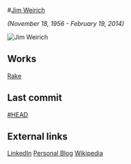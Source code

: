 [//]: <> (Name linked to the github page)
#[Jim Weirich](https://github.com/jimweirich)

[//]: <> (Date of birth and death)
_(November 18, 1956 - February 19, 2014)_ 

[//]: <> (Avatar)
![Jim Weirich](https://0.gravatar.com/avatar/b2e519cf5d98262296c37f3d01cb1cf0?d=https%3A%2F%2Fidenticons.github.com%2F621c090c3a61c6809130675a63897a0f.png&r=x&s=140)

[//]: <> (Well known works)
## Works
[Rake](https://github.com/jimweirich/rake)

## Last commit
[//]: <> (Last commit on github)
[#HEAD](https://github.com/jimweirich/wyriki/commit/d28fac7f18aeacb00d8ad3460a0a5a901617c2d4)

## External links
[//]: <> (External links)
[LinkedIn](http://www.linkedin.com/in/jimweirich)
[Personal Blog](http://onestepback.org/)
[Wikipedia](http://en.wikipedia.org/wiki/Jim_Weirich)
